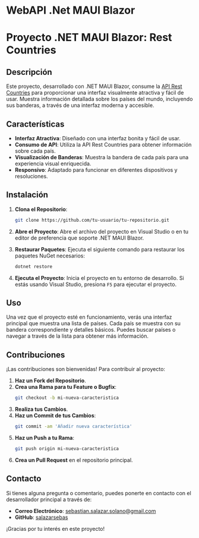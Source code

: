 # WebAPI .Net MAUI Blazor

# Proyecto .NET MAUI Blazor: Rest Countries

## Descripción

Este proyecto, desarrollado con .NET MAUI Blazor, consume la [API Rest Countries](https://restcountries.com/v3.1/all) para proporcionar una interfaz visualmente atractiva y fácil de usar. Muestra información detallada sobre los países del mundo, incluyendo sus banderas, a través de una interfaz moderna y accesible.

## Características

- **Interfaz Atractiva**: Diseñado con una interfaz bonita y fácil de usar.
- **Consumo de API**: Utiliza la API Rest Countries para obtener información sobre cada país.
- **Visualización de Banderas**: Muestra la bandera de cada país para una experiencia visual enriquecida.
- **Responsivo**: Adaptado para funcionar en diferentes dispositivos y resoluciones.

## Instalación

1. **Clona el Repositorio**:
   ```bash
   git clone https://github.com/tu-usuario/tu-repositorio.git
   ```

2. **Abre el Proyecto**:
   Abre el archivo del proyecto en Visual Studio o en tu editor de preferencia que soporte .NET MAUI Blazor.

3. **Restaurar Paquetes**:
   Ejecuta el siguiente comando para restaurar los paquetes NuGet necesarios:
   ```bash
   dotnet restore
   ```

4. **Ejecuta el Proyecto**:
   Inicia el proyecto en tu entorno de desarrollo. Si estás usando Visual Studio, presiona `F5` para ejecutar el proyecto.

## Uso

Una vez que el proyecto esté en funcionamiento, verás una interfaz principal que muestra una lista de países. Cada país se muestra con su bandera correspondiente y detalles básicos. Puedes buscar países o navegar a través de la lista para obtener más información.

## Contribuciones

¡Las contribuciones son bienvenidas! Para contribuir al proyecto:

1. **Haz un Fork del Repositorio**.
2. **Crea una Rama para tu Feature o Bugfix**:
   ```bash
   git checkout -b mi-nueva-caracteristica
   ```
3. **Realiza tus Cambios**.
4. **Haz un Commit de tus Cambios**:
   ```bash
   git commit -am 'Añadir nueva característica'
   ```
5. **Haz un Push a tu Rama**:
   ```bash
   git push origin mi-nueva-caracteristica
   ```
6. **Crea un Pull Request** en el repositorio principal.

## Contacto

Si tienes alguna pregunta o comentario, puedes ponerte en contacto con el desarrollador principal a través de:

- **Correo Electrónico**: [sebastian.salazar.solano@gmail.com](mailto:sebastian.salazar.solano@gmail.com)
- **GitHub**: [salazarsebas](https://github.com/salazarsebas)

¡Gracias por tu interés en este proyecto!
